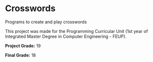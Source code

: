 # Crosswords
Programs to create and play crosswords

This project was made for the Programming Curricular Unit (1st year of Integrated Master Degree in Computer Engineering - FEUP).

**Project Grade:** 19

**Final Grade:** 18
